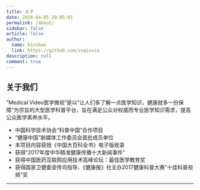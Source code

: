 ```yaml
---
title: 关于
date: 2024-04-05 20:05:01
permalink: /about/
sidebar: false
article: false
author: 
  name: binshao
  link: https://github.com/zuqiuxie
description: null
comment: true
---
```

## 关于我们

“Medical Video医学微视”是以“让人们多了解一点医学知识，健康就多一份保障”为宗旨的大型医学科普平台，旨在满足公众对权威而专业医学知识需求，提高公众医学素养水平。

* 中国科学技术协会“科普中国”合作项目
* “健康中国”新媒体工作委员会首批成员单位
* 本项目内容获授《中国大百科全书》电子版收录
* 获得“2017年度中华精准健康传播十大新闻事件”
* 获得中国医药互联网应用技术高峰论坛：最佳医学教育奖
* 获得国家卫健委宣传司指导、《健康报》社主办2017健康科普大赛“十佳科普视频”奖


---
